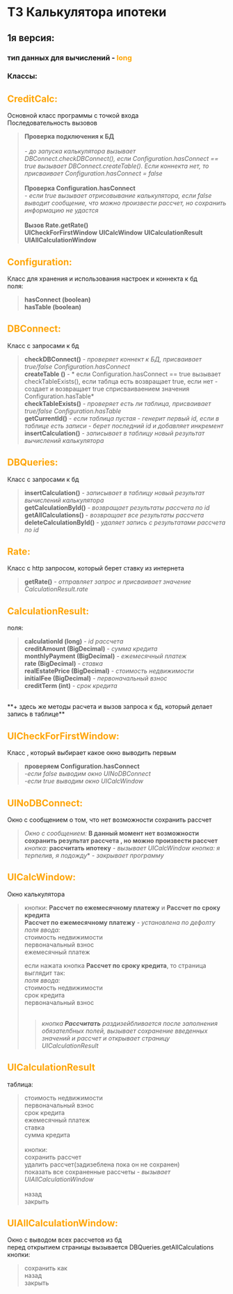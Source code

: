 # ТЗ Калькулятора ипотеки

## 1я версия:

### тип данных для вычислений - <span style="color: orange"> long 
### Классы:

## <span style="color: orange">CreditCalc:
Основной класс программы с точкой входа<br/>
Последовательность вызовов<br/>
>**Проверка подключения к БД** <br/><br/> - *до запуска калькулятора вызывает 
> DBConnect.checkDBConnect(), если Configuration.hasConnect == true вызывает DBConnect.createTable(). Если
> коннекта нет, то присваивает Configuration.hasConnect = false* <br/>
> <br/>
>**Проверка Configuration.hasConnect** <br/> - *если true вызывает отрисовывание калькулятора, 
> если false выводит сообщение, 
> что можно произвести рассчет, но сохранить информацию не удастся* <br/>
> <br/>
> **Вызов Rate.getRate()**<br/>
> **UICheckForFirstWindow**
> **UICalcWindow**
> **UICalculationResult**
> **UIAllCalculationWindow**

## <span style="color: orange"> Configuration:
Класс для хранения и использования настроек и коннекта к бд<br/>
поля: <br/>
>**hasConnect (boolean)**<br/>
**hasTable (boolean)**<br/>

## <span style="color: orange"> DBConnect:
Класс с запросами к бд<br/>
> **checkDBConnect()** - *проверяет коннект к БД, присваивает true/false Configuration.hasConnect* <br/>
>**createTable ()** - * если Configuration.hasConnect == true вызывает checkTableExists(), если таблца есть возвращает true, если нет - создает и возвращает true сприсваиваением значения Configuration.hasTable* <br/>
> **checkTableExists()** - *проверяет есть ли таблица, присваивает true/false Configuration.hasTable* <br/>
> **getCurrentId()** - *если таблица пустая - генерит первый id, если в таблице есть записи - берет последний id и добавляет инкремент* <br/>
> **insertCalculation()** - *записывает в таблицу новый результат вычислений калькулятора* <br/>

## <span style="color: orange"> DBQueries:
Класс с запросами к бд<br/>
> **insertCalculation()** - *записывает в таблицу новый результат вычислений калькулятора* <br/>
> **getCalculationById()** - *возвращает результаты рассчета по id* <br/>
> **getAllCalculations()** - *возвращает все результаты рассчета* <br/>
> **deleteCalculationById()** - *удаляет запись с результатами рассчета по id* <br/>

## <span style="color: orange"> Rate:
Класс с http запросом, который берет ставку из интернета<br/>
> **getRate()** - *отправляет запрос и присваивает значение CalculationResult.rate* <br/>

## <span style="color: orange"> CalculationResult:
поля: <br/>
>**calculationId (long)** - *id рассчета* <br/>
**creditAmount (BigDecimal)** - *сумма кредита* <br/>
**monthlyPayment (BigDecimal)** - *ежемесячный платеж* <br/>
**rate (BigDecimal)** - *ставка* <br/>
**realEstatePrice (BigDecimal)** - *стоимость недвижимости* <br/>
**initialFee (BigDecimal)** - *первоначальный взнос* <br/>
**creditTerm (int)** - *срок кредита* <br>
<br>
**+ здесь же методы расчета и вызов запроса к бд, который делает запись в таблице**

## <span style="color: orange"> UICheckForFirstWindow:
Класс , который выбирает какое окно выводить первым<br/>
> **проверяем Configuration.hasConnect**<br>
> *-если false выводим окно UINoDBConnect*<br>
> *-если true выводим окно UICalcWindow*<br>


## <span style="color: orange"> UINoDBConnect:
Окно с сообщением о том, что нет возможности сохранить рассчет<br/>
> *Окно с сообщением:* **В данный момент нет возможности сохранить результат рассчета
> , но можно произвести рассчет**<br>
> *кнопка:* **рассчитать ипотеку** - *вызывает UICalcWindow*
> *кнопка:* *я терпелив, я подожду** - *закрывает программу*


## <span style="color: orange"> UICalcWindow:
Окно калькулятора<br/>
> кнопки: **Рассчет по ежемесячному платежу** и **Рассчет по сроку кредита**<br/>
> **Рассчет по ежемесячному платежу** - *установлена по дефолту*
><br/>
> *поля ввода:*<br/>
> стоимость недвижимости<br/>
> первоначальный взнос<br/>
> ежемесячный платеж<br/>
> 
> если нажата кнопка **Рассчет по сроку кредита**, то страница выглядит так:
> <br/>
> *поля ввода:*<br/>
> стоимость недвижимости<br/>
> срок кредита<br/>
> первоначальный взнос<br/><br/>
> > *кнопка **Рассчитать** раздизейбливается после заполнения обязателбных полей, 
> вызывает сохранение введенных значений и рассчет и открывает 
> страницу UICalculationResult*<br/>


## <span style="color: orange"> UICalculationResult
таблица:
> стоимость недвижимости<br/>
> первоначальный взнос<br/>
> срок кредита<br/>
> ежемесячный платеж<br/>
> ставка<br/>
> сумма кредита<br/><br/>
> кнопки:<br/>
> сохранить рассчет<br/>
> удалить рассчет(задизеблена пока он не сохранен)<br/>
> показать все сохраненные рассчеты - *вызывает UIAllCalculationWindow*<br/><br/>
> назад<br/>
> закрыть<br/>

## <span style="color: orange"> UIAllCalculationWindow:
Окно с выводом всех рассчетов из бд<br/>
перед открытием страницы вызывается DBQueries.getAllCalculations
кнопки:<br/>
> сохранить как<br/>
> назад<br/>
> закрыть<br/>